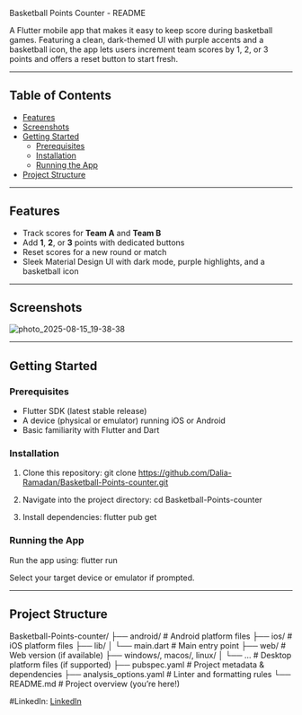 Basketball Points Counter - README

A Flutter mobile app that makes it easy to keep score during basketball games. Featuring a clean, dark-themed UI with purple accents and a basketball icon, the app lets users increment team scores by 1, 2, or 3 points and offers a reset button to start fresh.

---

## Table of Contents

- [Features](#features) 
- [Screenshots](#screenshots)  
- [Getting Started](#getting-started)  
  - [Prerequisites](#prerequisites)  
  - [Installation](#installation)  
  - [Running the App](#running-the-app)  
- [Project Structure](#project-structure)  

---

## Features

- Track scores for **Team A** and **Team B**
- Add **1**, **2**, or **3** points with dedicated buttons
- Reset scores for a new round or match
- Sleek Material Design UI with dark mode, purple highlights, and a basketball icon

---

## Screenshots

![photo_2025-08-15_19-38-38](https://github.com/user-attachments/assets/771b901a-272b-4069-855c-17c394ac1608)

---

## Getting Started

### Prerequisites

- Flutter SDK (latest stable release)
- A device (physical or emulator) running iOS or Android
- Basic familiarity with Flutter and Dart

### Installation

1. Clone this repository:
   git clone https://github.com/Dalia-Ramadan/Basketball-Points-counter.git

2. Navigate into the project directory:
   cd Basketball-Points-counter

3. Install dependencies:
   flutter pub get

### Running the App

Run the app using:
   flutter run

Select your target device or emulator if prompted.

---

## Project Structure

Basketball-Points-counter/
├── android/              # Android platform files
├── ios/                  # iOS platform files
├── lib/
│   └── main.dart         # Main entry point
├── web/                  # Web version (if available)
├── windows/, macos/, linux/
│   └── …                 # Desktop platform files (if supported)
├── pubspec.yaml          # Project metadata & dependencies
├── analysis_options.yaml # Linter and formatting rules
└── README.md             # Project overview (you’re here!)


#LinkedIn: [LinkedIn]('https://www.linkedin.com/in/dalia-ramadan-ahmed-435912252/')
